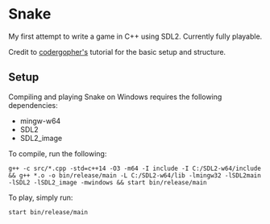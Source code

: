 # Snake
My first attempt to write a game in C++ using SDL2. Currently fully playable.

Credit to [codergopher's](https://github.com/codergopher/2D-RPG-Platformer-Cplusplus-SDL2) tutorial for the basic setup and structure.

## Setup

Compiling and playing Snake on Windows requires the following dependencies:
* mingw-w64
* SDL2
* SDL2_image

To compile, run the following:

```
g++ -c src/*.cpp -std=c++14 -O3 -m64 -I include -I C:/SDL2-w64/include && g++ *.o -o bin/release/main -L C:/SDL2-w64/lib -lmingw32 -lSDL2main -lSDL2 -lSDL2_image -mwindows && start bin/release/main
```

To play, simply run:

```
start bin/release/main
```
